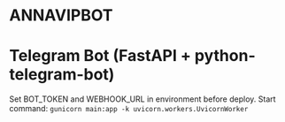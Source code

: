 # ANNAVIPBOT
# Telegram Bot (FastAPI + python-telegram-bot)
Set BOT_TOKEN and WEBHOOK_URL in environment before deploy.
Start command: `gunicorn main:app -k uvicorn.workers.UvicornWorker`
